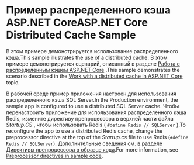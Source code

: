 # <a name="aspnet-core-distributed-cache-sample"></a><span data-ttu-id="21765-101">Пример распределенного кэша ASP.NET Core</span><span class="sxs-lookup"><span data-stu-id="21765-101">ASP.NET Core Distributed Cache Sample</span></span>

<span data-ttu-id="21765-102">В этом примере демонстрируется использование распределенного кэша.</span><span class="sxs-lookup"><span data-stu-id="21765-102">This sample illustrates the use of a distributed cache.</span></span> <span data-ttu-id="21765-103">В этом примере демонстрируется сценарий, описанный в разделе [Работа с распределенным кэшем ASP.NET Core](https://docs.microsoft.com/aspnet/core/performance/caching/distributed) .</span><span class="sxs-lookup"><span data-stu-id="21765-103">This sample demonstrates the scenario described in the [Work with a distributed cache in ASP.NET Core](https://docs.microsoft.com/aspnet/core/performance/caching/distributed) topic.</span></span>

<span data-ttu-id="21765-104">В рабочей среде пример приложения настроен для использования распределенного кэша SQL Server.</span><span class="sxs-lookup"><span data-stu-id="21765-104">In the Production environment, the sample app is configured to use a distributed SQL Server cache.</span></span> <span data-ttu-id="21765-105">Чтобы перенастроить приложение для использования распределенного кэша Redis, измените директиву препроцессора в верхней части файла *Startup.CS* , чтобы использовать Redis ( `#define Redis // SQLServer` ).</span><span class="sxs-lookup"><span data-stu-id="21765-105">To reconfigure the app to use a distributed Redis cache, change the preprocessor directive at the top of the *Startup.cs* file to use Redis (`#define Redis // SQLServer`).</span></span> <span data-ttu-id="21765-106">Дополнительные сведения см. [в разделе Директивы препроцессора в образце кода](https://docs.microsoft.com/aspnet/core/introduction-to-aspnet-core#preprocessor-directives-in-sample-code).</span><span class="sxs-lookup"><span data-stu-id="21765-106">For more information, see [Preprocessor directives in sample code](https://docs.microsoft.com/aspnet/core/introduction-to-aspnet-core#preprocessor-directives-in-sample-code).</span></span>
